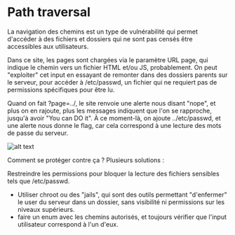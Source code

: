 # Path traversal

La navigation des chemins est un type de vulnérabilité qui permet d'accéder à des fichiers et dossiers qui ne sont pas censés être accessibles aux utilisateurs.

Dans ce site, les pages sont chargées via le paramètre URL page, qui indique le chemin vers un fichier HTML et/ou JS, probablement. On peut "exploiter" cet input en essayant de remonter dans des dossiers parents sur le serveur, pour accéder à /etc/passwd, un fichier qui ne requiert pas de permissions spécifiques pour être lu.

Quand on fait ?page=../, le site renvoie une alerte nous disant "nope", et plus on en rajoute, plus les messages indiquent que l'on se rapproche, jusqu'à avoir "You can DO it". À ce moment-là, on ajoute ../etc/passwd, et une alerte nous donne le flag, car cela correspond à une lecture des mots de passe du serveur.

![alt text](image.png)

Comment se protéger contre ça ? Plusieurs solutions :

Restreindre les permissions pour bloquer la lecture des fichiers sensibles tels que /etc/passwd.
- Utiliser chroot ou des "jails", qui sont des outils permettant "d'enfermer" le user du serveur dans un dossier, sans visibilité ni permissions sur les niveaux supérieurs.
- faire un enum avec les chemins autorisés, et toujours vérifier que l'input utilisateur correspond à l'un d'eux.
